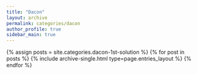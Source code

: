 ```yaml
---
title: "Dacon"
layout: archive
permalink: categories/dacon
author_profile: true
sidebar_main: true
---
```



{% assign posts = site.categories.dacon-1st-solution %}
{% for post in posts %} {% include archive-single.html type=page.entries_layout %} {% endfor %}